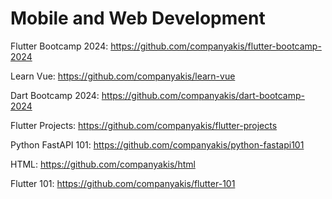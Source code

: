 # Mobile and Web Development

Flutter Bootcamp 2024:
https://github.com/companyakis/flutter-bootcamp-2024

Learn Vue:
https://github.com/companyakis/learn-vue

Dart Bootcamp 2024:
https://github.com/companyakis/dart-bootcamp-2024

Flutter Projects:
https://github.com/companyakis/flutter-projects

Python FastAPI 101:
https://github.com/companyakis/python-fastapi101

HTML:
https://github.com/companyakis/html

Flutter 101:
https://github.com/companyakis/flutter-101
